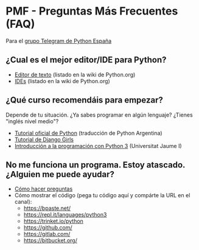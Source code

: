 # PMF - Preguntas Más Frecuentes (FAQ)

Para el [grupo Telegram de Python España](https://t.me/PythonEsp)

## ¿Cual es el mejor editor/IDE para Python?

  * [Editor de texto](https://wiki.python.org/moin/PythonEditors) (listado en la wiki de Python.org)
  * [IDEs](https://wiki.python.org/moin/IntegratedDevelopmentEnvironments) (listado en la wiki de Python.org)

## ¿Qué curso recomendáis para empezar?

Depende de tu situación. ¿Ya sabes programar en algún lenguaje? ¿Tienes "inglés nivel medio"?

  * [Tutorial oficial de Python](http://docs.python.org.ar/tutorial/3/) (traducción de Python Argentina)
  * [Tutorial de Django Girls](https://tutorial.djangogirls.org/es/)
  * [Introducción a la programación con Python 3](http://dx.doi.org/10.6035/Sapientia93) (Universitat Jaume I)

## No me funciona un programa. Estoy atascado. ¿Alguien me puede ayudar?

  * [Cómo hacer preguntas](http://www.sindominio.net/ayuda/preguntas-inteligentes.html)
  * Cómo mostrar el código (pega tu código aquí y compárte la URL en el canal):
    * https://bpaste.net/
    * https://repl.it/languages/python3
    * https://trinket.io/python
    * https://github.com/
    * https://gitlab.com/
    * https://bitbucket.org/
